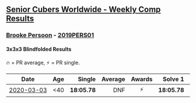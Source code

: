 <style>table {white-space: nowrap;}</style>

## [Senior Cubers Worldwide - Weekly Comp Results](/scw-comp/results/)
### [Brooke Persoon](README.md) - [2019PERS01](https://www.worldcubeassociation.org/persons/2019PERS01?event=333bf)
#### 3x3x3 Blindfolded Results

<span style="white-space: nowrap;">🔥 = PR average</span>, <span style="white-space: nowrap;">⚡ = PR single</span>.

| Date | Age | Single | Average | Awards | Solve 1 | Solve 2 | Solve 3 | Video |
| :--: | :--: | --: | --: | :--: | --: | --: | --: | :-- |
| [2020-03-03](../../results/2020-03-03/333bf.md) | <40 | **18:05.78** | DNF | ⚡ | **18:05.78** | DNF | DNF | [Link](https://www.facebook.com/events/186820176097844/permalink/191609515618910) |


<!-- Global site tag (gtag.js) - Google Analytics -->
<script async src="https://www.googletagmanager.com/gtag/js?id=UA-86348435-3"></script>
<script>window.dataLayer = window.dataLayer || []; function gtag() {dataLayer.push(arguments);} gtag('js', new Date()); gtag('config', 'UA-86348435-3');</script>
